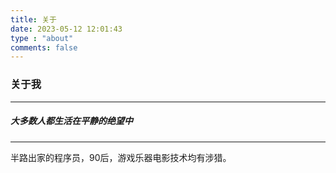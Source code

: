 ```yaml
---
title: 关于
date: 2023-05-12 12:01:43
type : "about"
comments: false
---
```


### 关于我

----

##### *大多数人都生活在平静的绝望中*

------

半路出家的程序员，90后，游戏乐器电影技术均有涉猎。









